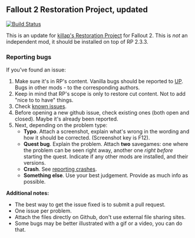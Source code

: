 ## Fallout 2 Restoration Project, updated

[![Build Status](https://travis-ci.org/BGforgeNet/Fallout2_Restoration_Project.svg?branch=master)](https://travis-ci.org/BGforgeNet/Fallout2_Restoration_Project)

This is an update for [killap's Restoration Project](http://killap.net/) for Fallout 2. This is _not_ an independent mod, it should be installed on top of RP 2.3.3.

### Reporting bugs
If you've found an issue:

1. Make sure it's in RP's content. Vanilla bugs should be reported to [UP](https://github.com/BGforgeNet/Fallout2_Unofficial_Patch). Bugs in other mods - to the corresponding authors.
1. Keep in mind that RP's scope is only to restore cut content. Not to add "nice to to have" things.
1. Check [known issues](docs/KNOWN.md).
1. Before opening a new github issue, check existing ones (both open and closed). Maybe it's already been reported.
1. Next, depending on the problem type:
    * **Typo**. Attach a screenshot, explain what's wrong in the wording and how it should be corrected. (Screenshot key is F12).
    * **Quest bug**. Explain the problem. Attach **two** savegames: one where the problem can be seen right away, another one _right before_ starting the quest. Indicate if any other mods are installed, and their versions.
    * **Crash**. See [reporting crashes](https://github.com/BGforgeNet/Fallout2_Unofficial_Patch/blob/master/docs/CRASH.md).
    * **Something else**. Use your best judgement. Provide as much info as possible.

**Additional notes:**
- The best way to get the issue fixed is to submit a pull request.
- One issue per problem.
- Attach the files directly on Github, don't use external file sharing sites.
- Some bugs may be better illustrated with a gif or a video, you can do that.
